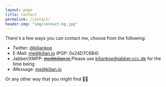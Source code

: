 ```yaml
---
layout: page
title: Contact
permalink: /contact/
header-img: "img/contact-bg.jpg"
---
```


There's a few ways you can contact me, choose from the following:

- Twitter: [@kiliankoe](https://twitter.com/kiliankoe)
- E-Mail: [me@kilian.io](mailto:me@kilian.io) (PGP: 0x24D7C6B4)
- Jabber/XMPP: [<del>me@kilian.io</del> ](xmpp:me@kilian.io) Please use [kiliankoe@jabber.ccc.de](xmpp:kiliankoe@jabber.ccc.de) for the time being
- iMessage: [me@kilian.io](imessage:me@kilian.io)

Or any other way that you might find ✌🏼
